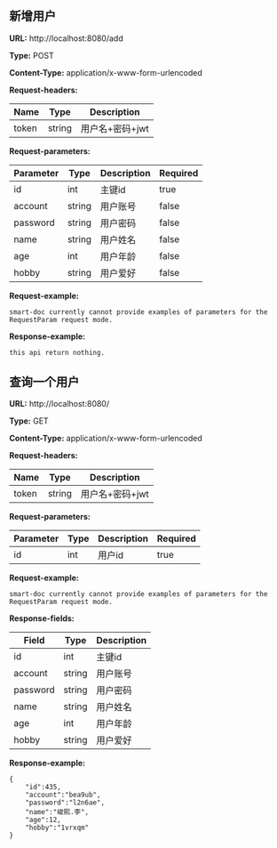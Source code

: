 # 
## 新增用户
**URL:** http://localhost:8080/add

**Type:** POST

**Content-Type:** application/x-www-form-urlencoded

**Request-headers:**

Name | Type|Description
---|---|---
token|string|用户名+密码+jwt


**Request-parameters:**

Parameter | Type|Description|Required
---|---|---|---
id|int|主键id|true
account|string|用户账号|false
password|string|用户密码|false
name|string|用户姓名|false
age|int|用户年龄|false
hobby|string|用户爱好|false


**Request-example:**
```
smart-doc currently cannot provide examples of parameters for the RequestParam request mode.
```

**Response-example:**
```
this api return nothing.
```

## 查询一个用户
**URL:** http://localhost:8080/

**Type:** GET

**Content-Type:** application/x-www-form-urlencoded

**Request-headers:**

Name | Type|Description
---|---|---
token|string|用户名+密码+jwt


**Request-parameters:**

Parameter | Type|Description|Required
---|---|---|---
id|int|用户id|true


**Request-example:**
```
smart-doc currently cannot provide examples of parameters for the RequestParam request mode.
```
**Response-fields:**

Field | Type|Description
---|---|---
id|int|主键id
account|string|用户账号
password|string|用户密码
name|string|用户姓名
age|int|用户年龄
hobby|string|用户爱好


**Response-example:**
```
{
	"id":435,
	"account":"bea9ub",
	"password":"l2n6ae",
	"name":"峻熙.李",
	"age":12,
	"hobby":"1vrxqm"
}
```

